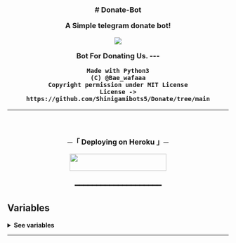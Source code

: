 <h3 align="center">
# Donate-Bot
</p>
A Simple telegram donate bot!
<p align="center"><a href="https://t.me/Bae_wafaaa"><img src="https://te.legra.ph/file/eeebca5b12ad18838e047.jpg"></a></p>
Bot For Donating Us. 
---

```
Made with Python3
(C) @Bae_wafaaa
Copyright permission under MIT License
License -> https://github.com/Shinigamibots5/Donate/tree/main
```
---

<br/>

<h3 align="center">
   ─「 Deploying on Heroku 」─

</h3>

<p align="center"><a href="https://dashboard.heroku.com/new?template=https://github.com/Shinigamibots5/Donate"> <img src="https://img.shields.io/badge/Deploy%20On%20Heroku-black?style=for-the-badge&logo=heroku" width="220" height="38.45"/></a></p>

<h3 align="center">
━━━━━━━━━━━━━━━━━━━━


</p>

</details>

## Variables

<details>
  <summary><b>See variables</b></summary>
<br/>

- `API_HASH` Your API Hash from my.telegram.org
- `API_ID` Your API ID from my.telegram.org
- `BOT_TOKEN` Your bot token from @BotFather

</details>

---
